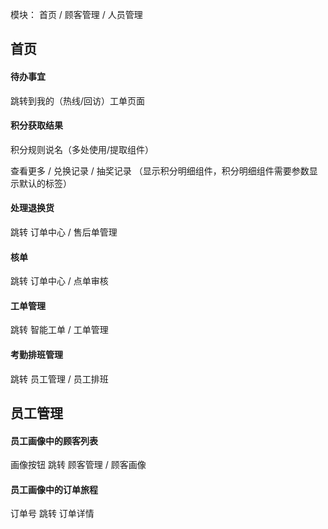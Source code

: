 模块： 首页 / 顾客管理 / 人员管理

## 首页

#### 待办事宜

跳转到我的（热线/回访）工单页面

#### 积分获取结果

积分规则说名（多处使用/提取组件）

查看更多 / 兑换记录 / 抽奖记录 （显示积分明细组件，积分明细组件需要参数显示默认的标签）

#### 处理退换货

跳转 订单中心 / 售后单管理

#### 核单

跳转 订单中心 / 点单审核

#### 工单管理

跳转 智能工单 / 工单管理

#### 考勤排班管理

跳转 员工管理 / 员工排班

## 员工管理

#### 员工画像中的顾客列表 

画像按钮 跳转 顾客管理 / 顾客画像

#### 员工画像中的订单旅程

订单号  跳转 订单详情 

